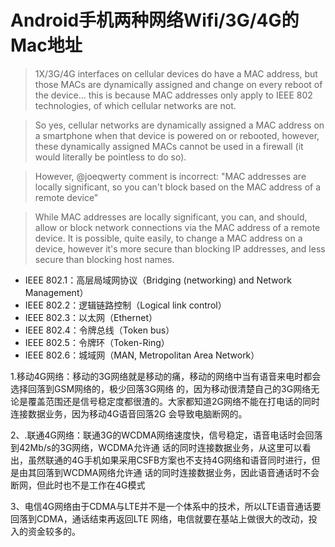 # Android手机两种网络Wifi/3G/4G的Mac地址

>1X/3G/4G interfaces on cellular devices do have a MAC address, but those MACs are dynamically assigned and change on every reboot of the device... this is because MAC addresses only apply to IEEE 802 technologies, of which cellular networks are not.

>So yes, cellular networks are dynamically assigned a MAC address on a smartphone when that device is powered on or rebooted, however, these dynamically assigned MACs cannot be used in a firewall (it would literally be pointless to do so).

>However, @joeqwerty comment is incorrect: "MAC addresses are locally significant, so you can't block based on the MAC address of a remote device"

>While MAC addresses are locally significant, you can, and should, allow or block network connections via the MAC address of a remote device. It is possible, quite easily, to change a MAC address on a device, however it's more secure than blocking IP addresses, and less secure than blocking host names.

* IEEE 802.1：高层局域网协议（Bridging (networking) and Network Management）
* IEEE 802.2：逻辑链路控制（Logical link control）
* IEEE 802.3：以太网（Ethernet）
* IEEE 802.4：令牌总线（Token bus）
* IEEE 802.5：令牌环（Token-Ring）
* IEEE 802.6：城域网（MAN, Metropolitan Area Network）

1.移动4G网络：移动的3G网络就是移动的痛，移动的网络中当有语音来电时都会选择回落到GSM网络的，极少回落3G网络 的，因为移动很清楚自己的3G网络无论是覆盖范围还是信号稳定度都很渣的。大家都知道2G网络不能在打电话的同时连接数据业务，因为移动4G语音回落2G 会导致电脑断网的。

2、.联通4G网络：联通3G的WCDMA网络速度快，信号稳定，语音电话时会回落到42Mb/s的3G网络，WCDMA允许通 话的同时连接数据业务，从这里可以看出，虽然联通的4G手机如果采用CSFB方案也不支持4G网络和语音同时进行，但是由其回落到WCDMA网络允许通 话的同时连接数据业务，因此语音通话时不会断网，但此时也不是工作在4G模式

3、电信4G网络由于CDMA与LTE并不是一个体系中的技术，所以LTE语音通话要回落到CDMA，通话结束再返回LTE 网络，电信就要在基站上做很大的改动，投入的资金较多的。